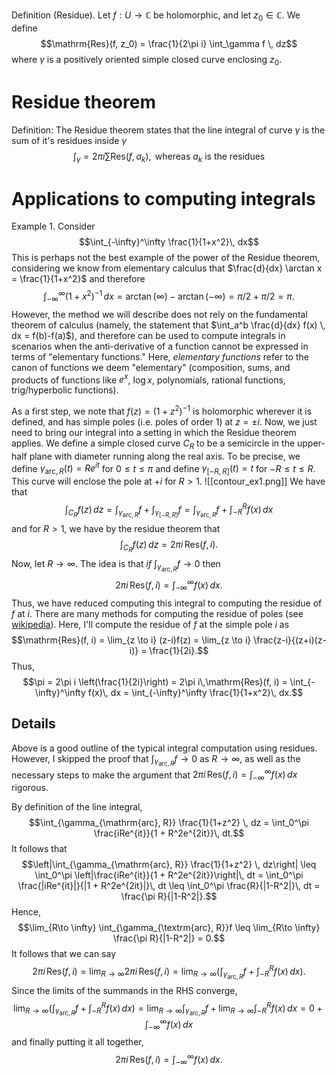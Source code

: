 Definition (Residue). Let $f: U \to \mathbb C$ be holomorphic, and let $z_0 \in \mathbb C$. We define $$\mathrm{Res}(f, z_0) = \frac{1}{2\pi i} \int_\gamma f \, dz$$ where $\gamma$ is a positively oriented simple closed curve enclosing $z_0$.

# Residue theorem
Definition: The Residue theorem  states that the line integral of curve $\gamma$ is the sum of it's residues inside $\gamma$
$$\int_\gamma=2\pi{i}\sum \text{Res}(f,a_k),\text{ whereas } a_k \text{ is the residues}$$
# Applications to computing integrals
Example 1. Consider $$\int_{-\infty}^\infty \frac{1}{1+x^2}\, dx$$ This is perhaps not the best example of the power of the Residue theorem, considering we know from elementary calculus that $\frac{d}{dx} \arctan x = \frac{1}{1+x^2}$ and therefore $$\int_{-\infty}^{\infty} (1+x^2)^{-1}\, dx = \arctan(\infty) - \arctan(-\infty) = \pi/2 + \pi/2 = \pi.$$ However, the method we will describe does not rely on the fundamental theorem of calculus (namely, the statement that $\int_a^b \frac{d}{dx} f(x) \, dx = f(b)-f(a)$), and therefore can be used to compute integrals in scenarios when the anti-derivative of a function cannot be expressed in terms of "elementary functions." Here, *elementary functions* refer to the canon of functions we deem "elementary" (composition, sums, and products of functions like $e^x$, $\log x$, polynomials, rational functions, trig/hyperbolic functions).

As a first step, we note that $f(z) = (1 + z^2)^{-1}$ is holomorphic wherever it is defined, and has simple poles (i.e. poles of order 1) at $z = \pm i$. Now, we just need to bring our integral into a setting in which the Residue theorem applies. We define a simple closed curve $C_R$ to be a semicircle in the upper-half plane with diameter running along the real axis. To be precise, we define $\gamma_{\text{arc}, R}(t) = Re^{it}$ for $0 \leq t \leq \pi$ and define $\gamma_{[-R,R]}(t) = t$ for $-R \leq t \leq R$. This curve will enclose the pole at $+i$ for $R > 1$.
![[contour_ex1.png]]
We have that $$\int_{C_R} f(z) \,dz = \int_{\gamma_{\text{arc}, R}} f + \int_{\gamma_{[-R,R]}} f = \int_{\gamma_{\text{arc}, R}} f + \int_{-R}^R f(x) \, dx$$ and for $R > 1$, we have by the residue theorem that $$\int_{C_R} f(z) \, dz = 2\pi i\,\mathrm{Res}(f, i).$$ Now, let $R \to \infty$. The idea is that *if* $\int_{\gamma_{\text{arc}, R}} f \to 0$ then $$2\pi i\,\mathrm{Res}(f, i) = \int_{-\infty}^\infty f(x)\, dx.$$ Thus, we have reduced computing this integral to computing the residue of $f$ at $i$. There are many methods for computing the residue of poles (see [wikipedia](https://en.wikipedia.org/wiki/Residue_theorem)). Here, I'll compute the residue of $f$ at the simple pole $i$ as $$\mathrm{Res}(f, i) = \lim_{z \to i} (z-i)f(z) = \lim_{z \to i} \frac{z-i}{(z+i)(z-i)} = \frac{1}{2i}.$$ Thus, $$\pi = 2\pi i \left(\frac{1}{2i}\right) = 2\pi i\,\mathrm{Res}(f, i) = \int_{-\infty}^\infty f(x)\, dx = \int_{-\infty}^\infty \frac{1}{1+x^2}\, dx.$$
## Details
Above is a good outline of the typical integral computation using residues. However, I skipped the proof that $\int_{\gamma_{\mathrm{arc}, R}} f \to 0$ as $R \to \infty$, as well as the necessary steps to make the argument that $2\pi i\, \mathrm{Res}(f, i) = \int_{-\infty}^\infty f(x)\, dx$ rigorous.

By definition of the line integral,
$$\int_{\gamma_{\mathrm{arc}, R}} \frac{1}{1+z^2} \, dz = \int_0^\pi \frac{iRe^{it}}{1 + R^2e^{2it}}\, dt.$$
It follows that $$\left|\int_{\gamma_{\mathrm{arc}, R}} \frac{1}{1+z^2} \, dz\right| \leq \int_0^\pi \left|\frac{iRe^{it}}{1 + R^2e^{2it}}\right|\, dt = \int_0^\pi \frac{|iRe^{it}|}{|1 + R^2e^{2it}|}\, dt \leq \int_0^\pi \frac{R}{|1-R^2|}\, dt = \frac{\pi R}{|1-R^2|}.$$ Hence, $$\lim_{R\to \infty} \int_{\gamma_{\textrm{arc}, R}}f \leq \lim_{R\to \infty} \frac{\pi R}{|1-R^2|} = 0.$$ It follows that we can say $$2\pi i\,\mathrm{Res}(f, i) = \lim_{R\to \infty}2\pi i\,\mathrm{Res}(f, i) = \lim_{R\to \infty} 
\left(\int_{\gamma_{\text{arc}, R}} f + \int_{-R}^R f(x) \, dx\right).$$ Since the limits of the summands in the RHS converge, $$\lim_{R\to \infty} 
\left(\int_{\gamma_{\text{arc}, R}} f + \int_{-R}^R f(x) \, dx\right) = \lim_{R\to \infty}\int_{\gamma_{\text{arc}, R}} f + \lim_{R\to \infty}\int_{-R}^R f(x) \, dx = 0 + \int_{-\infty}^\infty f(x)\, dx$$ and finally putting it all together, $$2\pi i\,\mathrm{Res}(f, i) = \int_{-\infty}^\infty f(x)\, dx.$$
